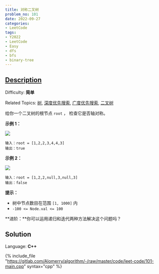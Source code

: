 ```yaml
---
title: 对称二叉树
problem_no: 101
date: 2022-09-27
categories:
- LeetCode
tags:
- Y2022
- LeetCode
- Easy
- dfs
- bfs
- binary-tree
---
```


## [Description](https://leetcode.cn/problems/symmetric-tree/)

Difficulty: **简单**  

Related Topics: [树](https://leetcode.cn/tag/tree/), [深度优先搜索](https://leetcode.cn/tag/depth-first-search/), [广度优先搜索](https://leetcode.cn/tag/breadth-first-search/), [二叉树](https://leetcode.cn/tag/binary-tree/)


给你一个二叉树的根节点 `root` ， 检查它是否轴对称。

**示例 1：**

![](https://assets.leetcode.com/uploads/2021/02/19/symtree1.jpg)

```
输入：root = [1,2,2,3,4,4,3]
输出：true
```

**示例 2：**

![](https://assets.leetcode.com/uploads/2021/02/19/symtree2.jpg)

```
输入：root = [1,2,2,null,3,null,3]
输出：false
```

**提示：**

*   树中节点数目在范围 `[1, 1000]` 内
*   `-100 <= Node.val <= 100`

**进阶：**你可以运用递归和迭代两种方法解决这个问题吗？


## Solution

Language: **C++**

{% include_file "https://gitlab.com/Alomerry/algorithm/-/raw/master/code/leet-code/101-main.cpp" syntax="cpp" %}